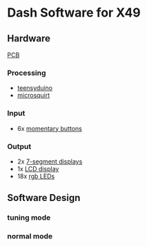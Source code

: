 # Dash Software for X49
## Hardware
[PCB](https://github.com/LehighRacing/hardware)
### Processing
+ [teensyduino](link)
+ [microsquirt](link)
### Input
+ 6x [momentary buttons](link)
### Output
+ 2x [7-segment displays](link)
+ 1x [LCD display](link)
+ 18x [rgb LEDs](link)
## Software Design
### tuning mode
### normal mode
